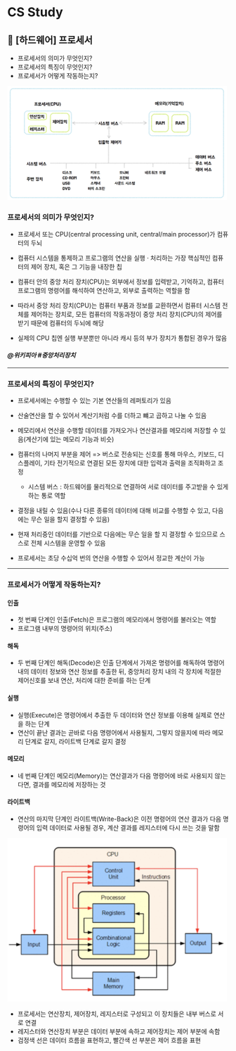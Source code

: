 # CS Study

## 🔐 [하드웨어] 프로세서
- 프로세서의 의미가 무엇인지?
- 프로세서의 특징이 무엇인지?
- 프로세서가 어떻게 작동하는지?

<img src="https://github.com/YooJinRa/til/blob/main/CS_Study/Hardware.png" alt="Flow of Hardware" width="500">

### 프로세서의 의미가 무엇인지?
- 프로세서 또는 CPU(central processing unit, central/main processor)가 컴퓨터의 두뇌

-  컴퓨터 시스템을 통제하고 프로그램의 연산을 실행 · 처리하는 가장 핵심적인 컴퓨터의 제어 장치, 혹은 그 기능을 내장한 칩
- 컴퓨터 안의 중앙 처리 장치(CPU)는 외부에서 정보를 입력받고, 기억하고, 컴퓨터 프로그램의 명령어를 해석하여 연산하고, 외부로 출력하는 역할을 함
- 따라서 중앙 처리 장치(CPU)는 컴퓨터 부품과 정보를 교환하면서 컴퓨터 시스템 전체를 제어하는 장치로, 모든 컴퓨터의 작동과정이 중앙 처리 장치(CPU)의 제어를 받기 때문에 컴퓨터의 두뇌에 해당
- 실제의 CPU 칩엔 실행 부분뿐만 아니라 캐시 등의 부가 장치가 통합된 경우가 많음
#### _@위키피아 #중앙처리장치_

-----

### 프로세서의 특징이 무엇인지?
- 프로세서에는 수행할 수 있는 기본 연산들의 레퍼토리가 있음
- 산술연산을 할 수 있어서 계산기처럼 수를 더하고 뺴고 곱하고 나눌 수 있음
- 메모리에서 연산을 수행할 데이터를 가져오거나 연산결과를 메모리에 저장할 수 있음(계산기에 있는 메모리 기능과 비슷)
- 컴퓨터의 나머지 부분을 제어 => 버스로 전송되는 신호를 통해 마우스, 키보드, 디스플레이, 기타 전기적으로 연결된 모든 장치에 대한 입력과 출력을 조직화하고 조정
  * 시스템 버스 : 하드웨어를 물리적으로 연결하여 서로 데이터를 주고받을 수 있게하는 통로 역할
  

- 결정을 내릴 수 있음(수나 다른 종류의 데이터에 대해 비교를 수행할 수 있고, 다음에는 무슨 일을 할지 결정할 수 있음)
- 현재 처리중인 데이터를 기반으로 다음에는 무슨 일을 할 지 결정할 수 있으므로 스스로 전체 시스템을 운영할 수 있음
- 프로세서는 초당 수십억 번의 연산을 수행할 수 있어서 정교한 계산이 가능

-----

### 프로세서가 어떻게 작동하는지?
#### 인출
- 첫 번째 단계인 인출(Fetch)은 프로그램의 메모리에서 명령어를 불러오는 역할
- 프로그램 내부의 명령어의 위치(주소)


#### 해독
- 두 번째 단계인 해독(Decode)은 인출 단계에서 가져온 명령어를 해독하여 명령어 내의 데이터 정보와 연산 정보를 추출한 뒤, 중앙처리 장치 내의 각 장치에 적절한 제어신호를 보내 연산, 처리에 대한 준비를 하는 단계


#### 실행
- 실행(Execute)은 명령어에서 추출한 두 데이터와 연산 정보를 이용해 실제로 연산을 하는 단계
- 연산이 끝난 결과는 곧바로 다음 명령어에서 사용될지, 그렇지 않을지에 따라 메모리 단계로 갈지, 라이트백 단계로 갈지 결정


#### 메모리
- 네 번째 단계인 메모리(Memory)는 연산결과가 다음 명령어에 바로 사용되지 않는다면, 결과를 메모리에 저장하는 것


#### 라이트백
- 연산의 마지막 단계인 라이트백(Write-Back)은 이전 명령어의 연산 결과가 다음 명령어의 입력 데이터로 사용될 경우, 계산 결과를 레지스터에 다시 쓰는 것을 말함

<img src="https://github.com/YooJinRa/til/blob/main/CS_Study/Processor.png" alt="processor" width="500">

- 프로세서는 연산장치, 제어장치, 레지스터로 구성되고 이 장치들은 내부 버스로 서로 연결
- 레지스터와 연산장치 부분은 데이터 부분에 속하고 제어장치는 제어 부분에 속함
- 검정색 선은 데이터 흐름을 표현하고, 빨간색 선 부분은 제어 흐름을 표현